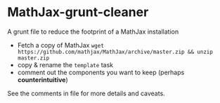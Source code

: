 # MathJax-grunt-cleaner

A grunt file to reduce the footprint of a MathJax installation

* Fetch a copy of MathJax `wget https://github.com/mathjax/MathJax/archive/master.zip && unzip master.zip`
* copy & rename the `template` task
* comment out the components you want to keep (perhaps **counterintuitive**)

See the comments in file for more details and caveats.